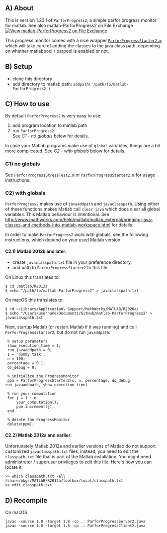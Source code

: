 ## A) About

This is version 1.23.1 of `ParforProgress2`, a simple parfor progress monitor for matlab. See also matlab-ParforProgress2 on File Exchange [![View matlab-ParforProgress2 on File Exchange](https://www.mathworks.com/matlabcentral/images/matlab-file-exchange.svg)](https://de.mathworks.com/matlabcentral/fileexchange/35609-matlab-parforprogress2)


This progress monitor comes with a nice wrapper [`ParforProgressStarter2.m`](ParforProgressStarter2.m) which will take care of adding the classes to the java class path, depending on whether matlabpool / parpool is enabled or not.

## B) Setup

* clone this directory 
* add directory to matlab path: `addpath('/path/to/matlab-ParforProgress2')`

## C) How to use
By default `ParforProgress2` is very easy to use: 

1) add program location to matlab path  
2) run `ParforProgress2`.  
See *C1 - no globals* below for details.  

In case your Matlab programs make use of `global` variables, things are a bit more complicated. See *C2 - with globals* below for details.  


### C1) no globals

See [`ParforProgressStressTest2.m`](ParforProgressStressTest2.m) or [`ParforProgressStarter2.m`](ParforProgressStarter2.m) for usage instructions.


### C2) with globals
`ParforProgress2` makes use of `javaaddpath` and `javaclasspath`. Using either of these functions makes Matlab call `clear java` which does clear all global variables. This Matlab behaviour is intentional. See http://www.mathworks.com/help/matlab/matlab_external/bringing-java-classes-and-methods-into-matlab-workspace.html for details.

In order to make `ParforProgress2` work with globals, see the following instructions, which depend on your used Matlab version.


#### C2.1) Matlab 2012b and later:
- create `javaclasspath.txt` file in your preference directory.
- add path to `ParforProgressStarter2` to this file.

On Linux this translates to:
```
$ cd .matlab/R2013a
$ echo "/path/to/matlab-ParforProgress2" > javaclasspath.txt
```

On macOS this translates to:
```
$ cd ~/Library/Application\ Support/MathWorks/MATLAB/R2020a/  
$ echo "/Users/username/Documents/GitHub/matlab-ParforProgress2" > javaclasspath.txt
```


Next, startup Matlab (or restart Matlab if it was running) and call `ParforProgressStarter2`, but do not run `javaddpath`:


```
 % setup parameters
 show_execution_time = 1;
 run_javaaddpath = 0;
 s = 'dummy task';
 n = 100;
 percentage = 0.1;
 do_debug = 0;
 
 % initialize the ProgressMonitor
 ppm = ParforProgressStarter2(s, n, percentage, do_debug, run_javaaddpath, show_execution_time)
 
 % run your computation
 for j = 1 : n
     your_computation();
     ppm.increment(j); 
 end
 
 % delete the ProgressMonitor
 delete(ppm);
```


#### C2.2) Matlab 2012a and earlier:

Unfortunately Matlab 2012a and earlier versions of Matlab do not support customized
`javaclasspath.txt` files, instead, you need to edit the `classpath.txt` file that is
part of the Matlab installation. You might need administrator / superuser privileges to 
edit this file. Here's how you can locate it:

```
>> which classpath.txt -all
/share/pkgs/MATLAB/R2012a/toolbox/local/classpath.txt
>> edit classpath.txt 
```



## D) Recompile 

On macOS

```
javac -source 1.8 -target 1.8 -cp .: ParforProgressServer2.java
javac -source 1.8 -target 1.8 -cp .: ParforProgressClient2.java
```


